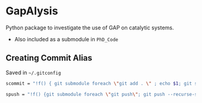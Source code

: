 # GapAlysis

Python package to investigate the use of GAP on catalytic systems. 

- Also included as a submodule in `PhD_Code`
 

## Creating Commit Alias

Saved in `~/.gitconfig`

```bash
scommit = "!f() { git submodule foreach \"git add . \" ; echo $1; git submodule foreach \"git commit -a -m 'PhD-Code: $1' \" ; git add .; git commit -a -m \"$1\"; }; f"

spush = "!f() {git submodule foreach \"git push\"; git push --recurse-submodules=on-demand ;}; f"
```
